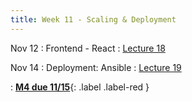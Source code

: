 ```yaml
---
title: Week 11 - Scaling & Deployment
---
```


Nov 12
: Frontend - React
  : [Lecture 18](../assets/lectures/lecture18/under-construction-gif-17.gif)


Nov 14
: Deployment: Ansible 
  : [Lecture 19]((../assets/lectures/lecture19/under-construction-gif-17.gif))

: [**M4 due 11/15**](https://harvard-iacs.github.io/2024-AC215/milestone4/){: .label .label-red }
